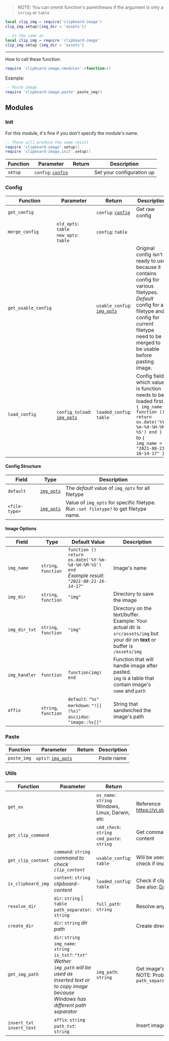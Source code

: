 > NOTE: You can ommit function's parentheses if the argument is only a `string` or `table`

```lua
local clip_img = require('clipboard-image')
clip_img.setup({img_dir = 'assets'})

-- Is the same as
local clip_img = require 'clipboard-image'
clip_img.setup {img_dir = 'assets'}
```

<hr>

How to call these function:

```lua
require 'clipboard-image.<module>'.<function>()
```

Example:
```lua
-- Paste image
require 'clipboard-image.paste'.paste_img()
```

## Modules

### Init

For this module, it's fine if you don't specify the module's name.

```lua
-- These will produce the same result
require 'clipboard-image'.setup()
require 'clipboard-image.init'.setup()
```

| Function | Parameter                               | Return | Description               |
|----------|-----------------------------------------|--------|---------------------------|
| `setup`  | `config`: [`config`](#config-structure) |        | Set your configuration up |

### Config

| Function            | Parameter                                     | Return                                        | Description                                                                                                                                                                                                        |
|---------------------|-----------------------------------------------|-----------------------------------------------|--------------------------------------------------------------------------------------------------------------------------------------------------------------------------------------------------------------------|
| `get_config`        |                                               | `config`: [`config`](#config-structure)       | Get raw config                                                                                                                                                                                                     |
| `merge_config`      | `old_opts`: `table` </br> `new_opts`: `table` | `config`: `table`                             |                                                                                                                                                                                                                    |
| `get_usable_config` |                                               | `usable_config`: [`img_opts`](#image-options) | Original config isn't ready to use because it contains config for various filetypes. <br> *Default* config for all filetype and config for *current* filetype need to be merged to be usable before pasting image. |
| `load_config`       | `config_toload`: [`img_opts`](#image-options) | `loaded_config`: `table`                      | Config field which value is function needs to be loaded first. <br> `{ img_name = function () return os.date('%Y-%m-%d-%H-%M-%S') end }` <br> to `{ img_name = "2021-08-21-16-14-17" }`                            |

#### Config Structure

| Field         | Type                         | Description                                                                                       |
|---------------|------------------------------|---------------------------------------------------------------------------------------------------|
| `default`     | [`img_opts`](#image-options) | The *default* value of `img_opts` for all filetype                                                |
| `<file-type>` | [`img_opts`](#image-options) | Value of `img_opts` for specific filetype.<br> Run `:set filetype?` to get filetype name.<br>     |

#### Image Options
| Field         | Type                 | Default Value                                                                                       | Description                                                                                                            |
|---------------|----------------------|-----------------------------------------------------------------------------------------------------|------------------------------------------------------------------------------------------------------------------------|
| `img_name`    | `string`, `function` | `function () return os.date('%Y-%m-%d-%H-%M-%S') end` <br>*Example result: `"2021-08-21-16-14-17"`* | Image's name                                                                                                           |
| `img_dir`     | `string`, `function` | `"img"`                                                                                             | Directory to save the image                                                                                            |
| `img_dir_txt` | `string`, `function` | `"img"`                                                                                             | Directory on the text/buffer.<br> Example: Your actual dir is `src/assets/img` but your dir on **text** or buffer is `/assets/img`   |
|`img_handler`  | `function`           | `function(img)  end`                                                | Function that will handle image after pasted.<br>`img` is a table that contain image's `name` and `path`|
| `affix`       | `string`, `function` | `default`: `"%s"`<br> `markdown`: `"![](%s)"`</br>`asciidoc`: `"image::%s[]"`                                                       | String that sandwiched the image's path                                                                                |

### Paste
| Function    | Parameter                                | Return | Description |
|-------------|------------------------------------------|--------|-------------|
| `paste_img` | `opts?`: [`img_opts`](#image-options)    |        | Paste name  |

### Utils
| Function                        | Parameter                                                                                                                                                                                                       | Return                                             | Description                                                                                                          |
|---------------------------------|-----------------------------------------------------------------------------------------------------------------------------------------------------------------------------------------------------------------|----------------------------------------------------|----------------------------------------------------------------------------------------------------------------------|
| `get_os`                        |                                                                                                                                                                                                                 | `os_name`: `string`<br>Windows, Linux, Darwin, etc | Reference https://vi.stackexchange.com/a/2577/33116                                                                  |
| `get_clip_command`              |                                                                                                                                                                                                                 | `cmd_check`: `string`<br>`cmd_paste`: `string`     | Get command to *check* and *paste* clipboard content                                                                 |
| `get_clip_content`              | `command`: `string`<br>*command to check `clip_content`*                                                                                                                                                        | `usable_config`: `table`                           | Will be used in `utils.is_clipboard_img` to check if image data exist                                                |
| `is_clipboard_img`              | `content`: `string`<br> *clipboard-content*                                                                                                                                                                 | `loaded_config`: `table`                           | Check if clipboard contain image data<br> See also: [Data URI scheme](https://en.wikipedia.org/wiki/Data-URI-scheme) |
| `resolve_dir`                   | `dir`: `string` \| `table`<br> `path_separator`: `string`<br>                                                                                                                                                    | `full_path`: `string`                              | Resolve any complicated pathing                                                                                      |
| `create_dir`                    | `dir`: `string` *dir path*                                                                                                                                                                                      |                                                    | Create directory                                                                                                     |
| `get_img_path`                  | `dir`: `string`<br> `img_name`: `string`<br> `is_txt?`: `"txt"`<br> *Wether `img_path` will be used as inserted text or to copy image because Windows has different path separator*                             | `img_path`: `string`                               | Get image's path<br>NOTE: Probably will replace `is_text` with `path_separator`                                       |
| `insert_txt` <br> `insert_text` | `affix`: `string` <br> `path_txt`: `string`                                                                                                                                                                     |                                                    | Insert image's path with affix                                                                                       |

